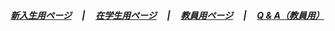 ##### [新入生用ページ](../index.html)&nbsp;&nbsp;&nbsp;&nbsp; \| &nbsp;&nbsp;&nbsp;&nbsp;[在学生用ページ](../student/index.html)&nbsp;&nbsp;&nbsp;&nbsp; \| &nbsp;&nbsp;&nbsp;&nbsp;[教員用ページ](./index.html)&nbsp;&nbsp;&nbsp;&nbsp; \| &nbsp;&nbsp;&nbsp;&nbsp;[Q & A（教員用）](./faq.html)